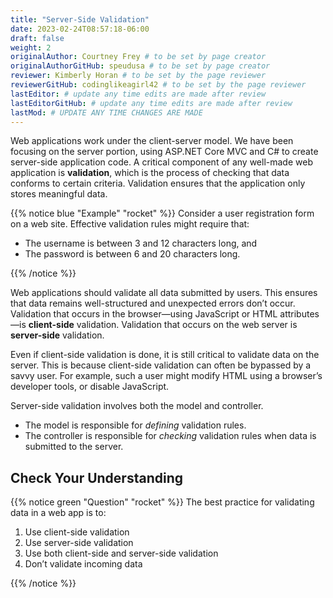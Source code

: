 ```yaml
---
title: "Server-Side Validation"
date: 2023-02-24T08:57:18-06:00
draft: false
weight: 2
originalAuthor: Courtney Frey # to be set by page creator
originalAuthorGitHub: speudusa # to be set by page creator
reviewer: Kimberly Horan # to be set by the page reviewer
reviewerGitHub: codinglikeagirl42 # to be set by the page reviewer
lastEditor: # update any time edits are made after review
lastEditorGitHub: # update any time edits are made after review
lastMod: # UPDATE ANY TIME CHANGES ARE MADE
---
```


Web applications work under the client-server model. We have been focusing on the server portion, using ASP.NET Core MVC and C# to create server-side application code. A critical component of any well-made web application is **validation**, which is the process of checking that data conforms to certain criteria. Validation ensures that the application only stores meaningful data.

{{% notice blue "Example" "rocket" %}} 
Consider a user registration form on a web site. Effective validation rules might require that:

- The username is between 3 and 12 characters long, and
- The password is between 6 and 20 characters long.

{{% /notice %}}

Web applications should validate all data submitted by users. This ensures that data remains well-structured and unexpected errors don’t occur. Validation that occurs in the browser—using JavaScript or HTML attributes—is **client-side** validation. Validation that occurs on the web server is **server-side** validation.

Even if client-side validation is done, it is still critical to validate data on the server. This is because client-side validation can often be bypassed by a savvy user. For example, such a user might modify HTML using a browser’s developer tools, or disable JavaScript.

Server-side validation involves both the model and controller. 
- The model is responsible for _defining_ validation rules. 
- The controller is responsible for _checking_ validation rules when data is submitted to the server.



## Check Your Understanding

{{% notice green  "Question" "rocket" %}} 
The best practice for validating data in a web app is to:

1. Use client-side validation
1. Use server-side validation
1. Use both client-side and server-side validation
1. Don’t validate incoming data 

<!-- ans:  Use both client-side and server-side validation -->
{{% /notice %}}
